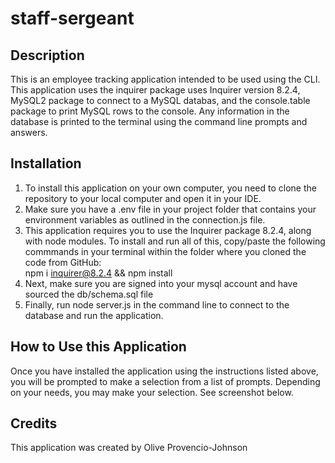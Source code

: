 # staff-sergeant

## Description
This is an employee tracking application intended to be used using the CLI. This application uses the inquirer package uses Inquirer version 8.2.4, MySQL2 package to connect to a MySQL databas, and the console.table package to print MySQL rows to the console. Any information in the database is printed to the terminal using the command line prompts and answers.

## Installation
1. To install this application on your own computer, you need to clone the repository to your local computer and open it in your IDE. 
2. Make sure you have a .env file in your project folder that contains your environment variables as outlined in the connection.js file.
3. This application requires you to use the Inquirer package 8.2.4, along with node modules. To install and run all of this, copy/paste the following commmands in your terminal within the folder where you cloned the code from GitHub:    
npm i inquirer@8.2.4 && npm install
4. Next, make sure you are signed into your mysql account and have sourced the db/schema.sql file
5. Finally, run node server.js in the command line to connect to the database and run the application.

## How to Use this Application
Once you have installed the application using the instructions listed above, you will be prompted to make a selection from a list of prompts. Depending on your needs, you may make your selection. See screenshot below. 




## Credits 
This application was created by Olive Provencio-Johnson 



